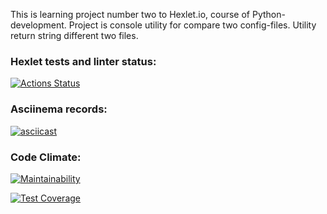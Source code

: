 This is learning project number two to Hexlet.io, course of Python-development.
Project is console utility for compare two config-files.
Utility return string different two files.


### Hexlet tests and linter status:
[![Actions Status](https://github.com/Morozov33/python-project-lvl2/workflows/hexlet-check/badge.svg)](https://github.com/Morozov33/python-project-lvl2/actions)

### Asciinema records:
[![asciicast](https://asciinema.org/a/v9MarSEYu6XMTARDvxsBW6Ceq.svg)](https://asciinema.org/a/v9MarSEYu6XMTARDvxsBW6Ceq)

### Code Climate:
[![Maintainability](https://api.codeclimate.com/v1/badges/a8ea31a2a7c899671b10/maintainability)](https://codeclimate.com/github/Morozov33/python-project-lvl2/maintainability)

[![Test Coverage](https://api.codeclimate.com/v1/badges/a8ea31a2a7c899671b10/test_coverage)](https://codeclimate.com/github/Morozov33/python-project-lvl2/test_coverage)

